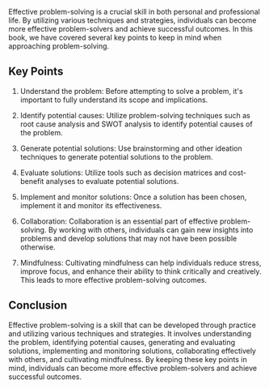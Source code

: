 
Effective problem-solving is a crucial skill in both personal and professional life. By utilizing various techniques and strategies, individuals can become more effective problem-solvers and achieve successful outcomes. In this book, we have covered several key points to keep in mind when approaching problem-solving.

Key Points
----------

1. Understand the problem: Before attempting to solve a problem, it's important to fully understand its scope and implications.

2. Identify potential causes: Utilize problem-solving techniques such as root cause analysis and SWOT analysis to identify potential causes of the problem.

3. Generate potential solutions: Use brainstorming and other ideation techniques to generate potential solutions to the problem.

4. Evaluate solutions: Utilize tools such as decision matrices and cost-benefit analyses to evaluate potential solutions.

5. Implement and monitor solutions: Once a solution has been chosen, implement it and monitor its effectiveness.

6. Collaboration: Collaboration is an essential part of effective problem-solving. By working with others, individuals can gain new insights into problems and develop solutions that may not have been possible otherwise.

7. Mindfulness: Cultivating mindfulness can help individuals reduce stress, improve focus, and enhance their ability to think critically and creatively. This leads to more effective problem-solving outcomes.

Conclusion
----------

Effective problem-solving is a skill that can be developed through practice and utilizing various techniques and strategies. It involves understanding the problem, identifying potential causes, generating and evaluating solutions, implementing and monitoring solutions, collaborating effectively with others, and cultivating mindfulness. By keeping these key points in mind, individuals can become more effective problem-solvers and achieve successful outcomes.

